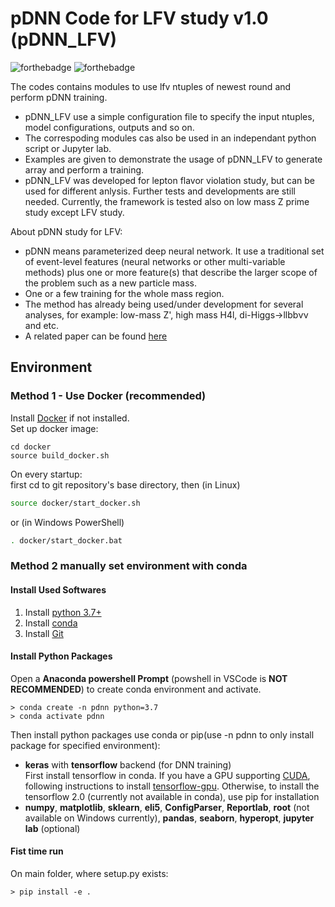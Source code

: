 # pDNN Code for LFV study v1.0 (pDNN_LFV)

![forthebadge](https://img.shields.io/badge/pdnn__lfv-v1.1-blue)
![forthebadge](https://img.shields.io/badge/status-finished-green)


The codes contains modules to use lfv ntuples of newest round and perform pDNN training.

* pDNN_LFV use a simple configuration file to specify the input ntuples, model configurations, outputs and so on.
* The correspoding modules cas also be used in an independant python script or Jupyter lab.
* Examples are given to demonstrate the usage of pDNN_LFV to generate array and perform a training.
* pDNN_LFV was developed for lepton flavor violation study, but can be used for different anlysis. Further tests and developments are still needed. Currently, the framework is tested also on low mass Z prime study except LFV study.

About pDNN study for LFV:

* pDNN means parameterized deep neural network. It use a traditional set of event-level features (neural networks or other multi-variable methods) plus one or more feature(s) that describe the larger scope of the problem such as a new particle mass.
* One or a few training for the whole mass region.
* The method has already being used/under development for several analyses, for example: low-mass Z', high mass H4l, di-Higgs->llbb&nu;&nu; and etc.
* A related paper can be found [here](https://arxiv.org/pdf/1601.07913.pdf)

## **Environment**

### **Method 1** - Use Docker (recommended)
Install [Docker](https://www.docker.com/) if not installed.  
Set up docker image:
```shell
cd docker
source build_docker.sh
```
On every startup:  
first cd to git repository's base directory, then (in Linux)
```bash
source docker/start_docker.sh
```
or (in Windows PowerShell)
```bash
. docker/start_docker.bat
```

### **Method 2** manually set environment with conda
#### Install Used Softwares
1. Install [python 3.7+](https://www.python.org/downloads/windows/)
2. Install [conda](https://docs.conda.io/projects/conda/en/latest/user-guide/install/windows.html)
3. Install [Git](https://git-scm.com/downloads)

#### Install Python Packages
Open a **Anaconda powershell Prompt** (powshell in VSCode is **NOT RECOMMENDED**) to create conda environment and activate.
```shell
> conda create -n pdnn python=3.7
> conda activate pdnn
```
Then install python packages use conda or pip(use -n pdnn to only install package for specified environment):  
* **keras** with **tensorflow** backend (for DNN training)  
First install tensorflow in conda. If you have a GPU supporting [CUDA](https://developer.nvidia.com/cuda-zone), following instructions to install [tensorflow-gpu](https://www.tensorflow.org/install/gpu). Otherwise, to install the tensorflow 2.0 (currently not available in conda), use pip for installation
* **numpy**, **matplotlib**, **sklearn**, **eli5**, **ConfigParser**, **Reportlab**, **root** (not available on Windows currently), **pandas**, **seaborn**, **hyperopt**, **jupyter lab** (optional)
#### Fist time run
On main folder, where setup.py exists:
```shell
> pip install -e .
```
